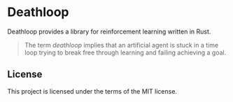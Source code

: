 # Deathloop

Deathloop provides a library for reinforcement learning written in Rust.

> The term *deathloop* implies that an artificial agent is stuck in a time loop trying to break free through learning and failing achieving a goal. 

## License

This project is licensed under the terms of the MIT license.